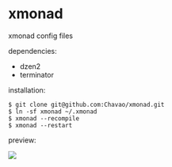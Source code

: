 xmonad
======

xmonad config files

dependencies:

* dzen2
* terminator

installation:

```
$ git clone git@github.com:Chavao/xmonad.git
$ ln -sf xmonad ~/.xmonad
$ xmonad --recompile
$ xmonad --restart
```

preview:

<img src="http://i.imgur.com/MfjCT5K.png" />
